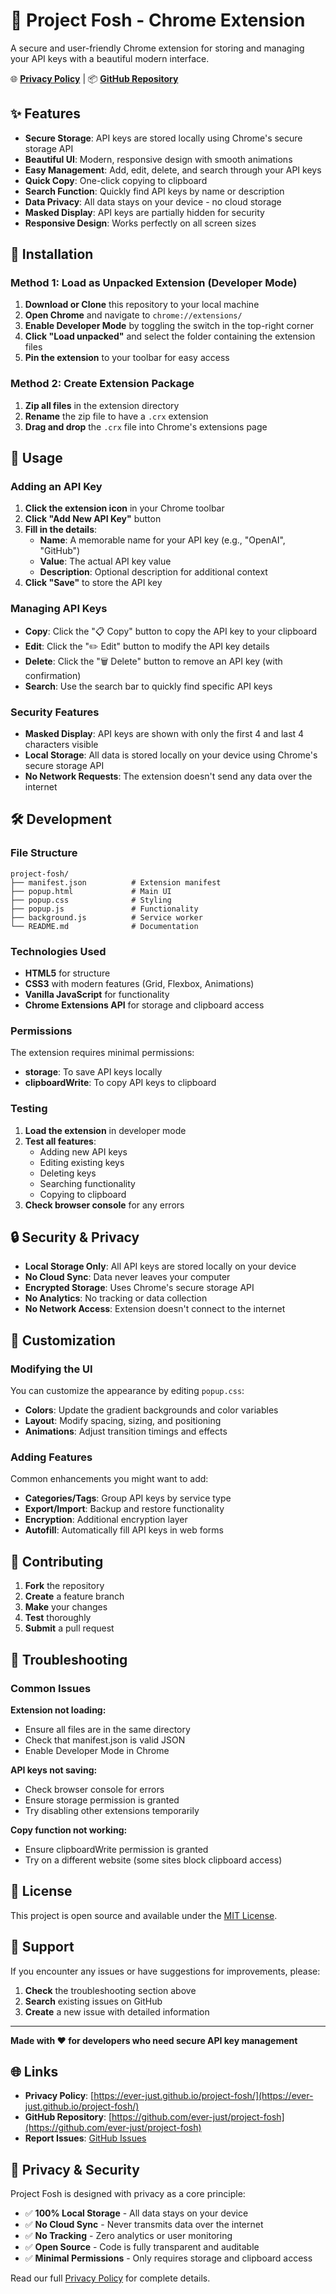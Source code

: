 # 🔐 Project Fosh - Chrome Extension

A secure and user-friendly Chrome extension for storing and managing your API keys with a beautiful modern interface.

🌐 **[Privacy Policy](https://ever-just.github.io/project-fosh/)** | 📦 **[GitHub Repository](https://github.com/ever-just/project-fosh)**

## ✨ Features

- **Secure Storage**: API keys are stored locally using Chrome's secure storage API
- **Beautiful UI**: Modern, responsive design with smooth animations
- **Easy Management**: Add, edit, delete, and search through your API keys
- **Quick Copy**: One-click copying to clipboard
- **Search Function**: Quickly find API keys by name or description
- **Data Privacy**: All data stays on your device - no cloud storage
- **Masked Display**: API keys are partially hidden for security
- **Responsive Design**: Works perfectly on all screen sizes

## 🚀 Installation

### Method 1: Load as Unpacked Extension (Developer Mode)

1. **Download or Clone** this repository to your local machine
2. **Open Chrome** and navigate to `chrome://extensions/`
3. **Enable Developer Mode** by toggling the switch in the top-right corner
4. **Click "Load unpacked"** and select the folder containing the extension files
5. **Pin the extension** to your toolbar for easy access

### Method 2: Create Extension Package

1. **Zip all files** in the extension directory
2. **Rename** the zip file to have a `.crx` extension
3. **Drag and drop** the `.crx` file into Chrome's extensions page

## 🎯 Usage

### Adding an API Key

1. **Click the extension icon** in your Chrome toolbar
2. **Click "Add New API Key"** button
3. **Fill in the details**:
   - **Name**: A memorable name for your API key (e.g., "OpenAI", "GitHub")
   - **Value**: The actual API key value
   - **Description**: Optional description for additional context
4. **Click "Save"** to store the API key

### Managing API Keys

- **Copy**: Click the "📋 Copy" button to copy the API key to your clipboard
- **Edit**: Click the "✏️ Edit" button to modify the API key details
- **Delete**: Click the "🗑️ Delete" button to remove an API key (with confirmation)
- **Search**: Use the search bar to quickly find specific API keys

### Security Features

- **Masked Display**: API keys are shown with only the first 4 and last 4 characters visible
- **Local Storage**: All data is stored locally on your device using Chrome's secure storage API
- **No Network Requests**: The extension doesn't send any data over the internet

## 🛠️ Development

### File Structure

```
project-fosh/
├── manifest.json          # Extension manifest
├── popup.html             # Main UI
├── popup.css              # Styling
├── popup.js               # Functionality
├── background.js          # Service worker
└── README.md              # Documentation
```

### Technologies Used

- **HTML5** for structure
- **CSS3** with modern features (Grid, Flexbox, Animations)
- **Vanilla JavaScript** for functionality
- **Chrome Extensions API** for storage and clipboard access

### Permissions

The extension requires minimal permissions:
- **storage**: To save API keys locally
- **clipboardWrite**: To copy API keys to clipboard

### Testing

1. **Load the extension** in developer mode
2. **Test all features**:
   - Adding new API keys
   - Editing existing keys
   - Deleting keys
   - Searching functionality
   - Copying to clipboard
3. **Check browser console** for any errors

## 🔒 Security & Privacy

- **Local Storage Only**: All API keys are stored locally on your device
- **No Cloud Sync**: Data never leaves your computer
- **Encrypted Storage**: Uses Chrome's secure storage API
- **No Analytics**: No tracking or data collection
- **No Network Access**: Extension doesn't connect to the internet

## 🎨 Customization

### Modifying the UI

You can customize the appearance by editing `popup.css`:
- **Colors**: Update the gradient backgrounds and color variables
- **Layout**: Modify spacing, sizing, and positioning
- **Animations**: Adjust transition timings and effects

### Adding Features

Common enhancements you might want to add:
- **Categories/Tags**: Group API keys by service type
- **Export/Import**: Backup and restore functionality
- **Encryption**: Additional encryption layer
- **Autofill**: Automatically fill API keys in web forms

## 📝 Contributing

1. **Fork** the repository
2. **Create** a feature branch
3. **Make** your changes
4. **Test** thoroughly
5. **Submit** a pull request

## 🐛 Troubleshooting

### Common Issues

**Extension not loading:**
- Ensure all files are in the same directory
- Check that manifest.json is valid JSON
- Enable Developer Mode in Chrome

**API keys not saving:**
- Check browser console for errors
- Ensure storage permission is granted
- Try disabling other extensions temporarily

**Copy function not working:**
- Ensure clipboardWrite permission is granted
- Try on a different website (some sites block clipboard access)

## 📄 License

This project is open source and available under the [MIT License](LICENSE).

## 🤝 Support

If you encounter any issues or have suggestions for improvements, please:
1. **Check** the troubleshooting section above
2. **Search** existing issues on GitHub
3. **Create** a new issue with detailed information

---

**Made with ❤️ for developers who need secure API key management**

## 🌐 Links

- **Privacy Policy**: [https://ever-just.github.io/project-fosh/](https://ever-just.github.io/project-fosh/)
- **GitHub Repository**: [https://github.com/ever-just/project-fosh](https://github.com/ever-just/project-fosh)
- **Report Issues**: [GitHub Issues](https://github.com/ever-just/project-fosh/issues)

## 📄 Privacy & Security

Project Fosh is designed with privacy as a core principle:
- ✅ **100% Local Storage** - All data stays on your device
- ✅ **No Cloud Sync** - Never transmits data over the internet  
- ✅ **No Tracking** - Zero analytics or user monitoring
- ✅ **Open Source** - Code is fully transparent and auditable
- ✅ **Minimal Permissions** - Only requires storage and clipboard access

Read our full [Privacy Policy](https://ever-just.github.io/project-fosh/) for complete details. 